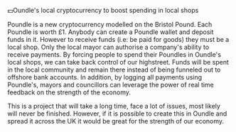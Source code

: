 💵Oundle's local cryptocurrency to boost spending in local shops

Poundle is a new cryptocurrency modelled on the Bristol Pound. 
Each Poundle is worth £1.
Anybody can create a Poundle wallet and deposit funds in it.
However to receive funds (i.e: be paid for goods) they must be a local shop.
Only the local mayor can authorise a company's ability to receive payments. 
By forcing people to spend their Poundles in Oundle's local shops, we can take back control of our highstreet.
Funds will be spent in the local community and remain there instead of being funneled out to offshore bank accounts.
In addition, by logging all payments using Poundle's, mayors and councillors can leverage the power of real time feedback on the strength of the economy.

This is a project that will take a long time, face a lot of issues, most likely will never be finished. However, if it is possible to create this in Oundle and spread it across the UK it would be great for the strength of our economy.
